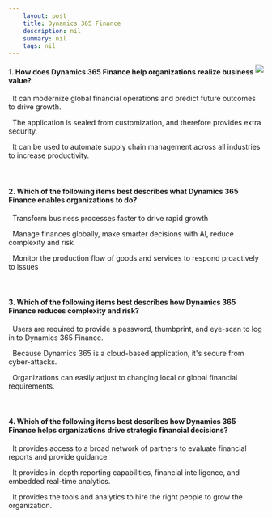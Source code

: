 ```yaml
---
    layout: post
    title: Dynamics 365 Finance 
    description: nil
    summary: nil
    tags: nil
---
```



 <a target="_blank" href="https://docs.microsoft.com/en-us/learn/modules/dynamics-365-finance/5-knowledge-check/"><i class="fas fa-external-link-alt"></i> </a>
 <img align="right" src="https://docs.microsoft.com/en-us/learn/achievements/d365-for-finance-and-ops.svg">
####  1. How does Dynamics 365 Finance help organizations realize business value?


<i class='fas fa-check-square' style='color: Dodgerblue;'></i> &nbsp;&nbsp;It can modernize global financial operations and predict future outcomes to drive growth.

<i class='far fa-square'></i> &nbsp;&nbsp;The application is sealed from customization, and therefore provides extra security.

<i class='far fa-square'></i> &nbsp;&nbsp;It can be used to automate supply chain management across all industries to increase productivity.
<br />
<br />
<br />

####  2. Which of the following items best describes what Dynamics 365 Finance enables organizations to do?


<i class='far fa-square'></i> &nbsp;&nbsp;Transform business processes faster to drive rapid growth

<i class='fas fa-check-square' style='color: Dodgerblue;'></i> &nbsp;&nbsp;Manage finances globally, make smarter decisions with AI, reduce complexity and risk

<i class='far fa-square'></i> &nbsp;&nbsp;Monitor the production flow of goods and services to respond proactively to issues
<br />
<br />
<br />

####  3. Which of the following items best describes how Dynamics 365 Finance reduces complexity and risk?


<i class='far fa-square'></i> &nbsp;&nbsp;Users are required to provide a password, thumbprint, and eye-scan to log in to Dynamics 365 Finance.

<i class='far fa-square'></i> &nbsp;&nbsp;Because Dynamics 365 is a cloud-based application, it's secure from cyber-attacks.

<i class='fas fa-check-square' style='color: Dodgerblue;'></i> &nbsp;&nbsp;Organizations can easily adjust to changing local or global financial requirements.
<br />
<br />
<br />

####  4. Which of the following items best describes how Dynamics 365 Finance helps organizations drive strategic financial decisions?


<i class='far fa-square'></i> &nbsp;&nbsp;It provides access to a broad network of partners to evaluate financial reports and provide guidance.

<i class='fas fa-check-square' style='color: Dodgerblue;'></i> &nbsp;&nbsp;It provides in-depth reporting capabilities, financial intelligence, and embedded real-time analytics.

<i class='far fa-square'></i> &nbsp;&nbsp;It provides the tools and analytics to hire the right people to grow the organization.
<br />
<br />
<br />
